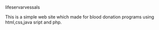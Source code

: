 lifeservarvessals 

 This is a simple web site which made for blood donation programs using html,css,java sript and php.
